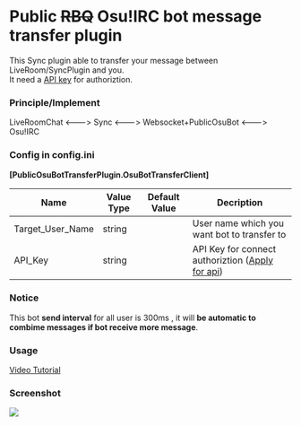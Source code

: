 # Public ~~RBQ~~ Osu!IRC bot message transfer plugin
This Sync plugin able to transfer your message between LiveRoom/SyncPlugin and you.<br/> It need a [API key](http://mikirasora.moe/account/api) for authoriztion.

### Principle/Implement

LiveRoomChat <---> Sync <---> Websocket+PublicOsuBot <---> Osu!IRC

### Config in config.ini
**[PublicOsuBotTransferPlugin.OsuBotTransferClient]** <br/>

Name|Value Type|Default Value|Decription
---|---|---|---
Target_User_Name|string||User name which you want bot to transfer to|
API_Key|string||API Key for connect authoriztion ([Apply for api](http://mikirasora.moe/account/api))|

### Notice
This bot **send interval** for all user is 300ms , it will **be automatic to combime messages if bot receive more message**.

### Usage
[Video Tutorial](https://puu.sh/AOACO/056147cb4a.mp4)

### Screenshot
![](https://puu.sh/AMSQs/8a5ae9523c.png)
